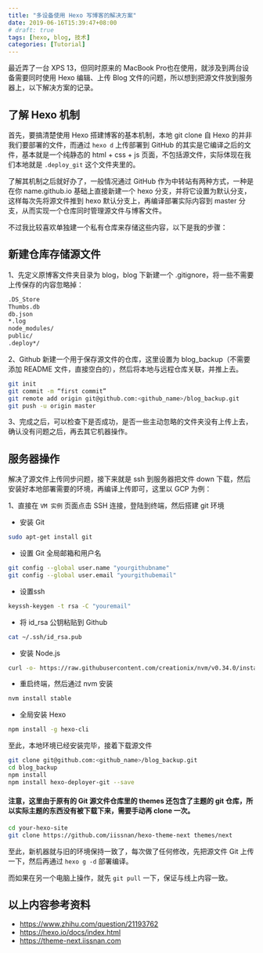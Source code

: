 ```yaml
---
title: "多设备使用 Hexo 写博客的解决方案"
date: 2019-06-16T15:39:47+08:00
# draft: true
tags: [hexo, blog, 技术]
categories: [Tutorial]
---
```



最近弄了一台 XPS 13，但同时原来的 MacBook Pro也在使用，就涉及到两台设备需要同时使用 Hexo 编辑、上传 Blog 文件的问题，所以想到把源文件放到服务器上，以下解决方案的记录。

## 了解 Hexo 机制
首先，要搞清楚使用 Hexo 搭建博客的基本机制，本地 git clone 自 Hexo 的并非我们要部署的文件，而通过 `hexo d` 上传部署到 GitHub 的其实是它编译之后的文件，基本就是一个纯静态的 html + css + js 页面，不包括源文件，实际体现在我们本地就是 `.deploy_git` 这个文件夹里的。

了解其机制之后就好办了，一般情况通过 GitHub 作为中转站有两种方式，一种是在你 name.github.io 基础上直接新建一个 hexo 分支，并将它设置为默认分支，这样每次先将源文件推到 hexo 默认分支上，再编译部署实际内容到 master 分支，从而实现一个仓库同时管理源文件与博客文件。

不过我比较喜欢单独建一个私有仓库来存储这些内容，以下是我的步骤：

## 新建仓库存储源文件

1、先定义原博客文件夹目录为 blog，blog 下新建一个 .gitignore，将一些不需要上传保存的内容忽略掉：

``` txt
.DS_Store
Thumbs.db
db.json
*.log
node_modules/
public/
.deploy*/
```

2、Github 新建一个用于保存源文件的仓库，这里设置为 blog_backup（不需要添加 README 文件，直接空白的），然后将本地与远程仓库关联，并推上去。
``` bash
git init
git commit -m “first commit”
git remote add origin git@github.com:<github_name>/blog_backup.git
git push -u origin master
```

3、完成之后，可以检查下是否成功，是否一些主动忽略的文件夹没有上传上去，确认没有问题之后，再去其它机器操作。


## 服务器操作

解决了源文件上传同步问题，接下来就是 ssh 到服务器把文件 down 下载，然后安装好本地部署需要的环境，再编译上传即可，这里以 GCP 为例：

1、直接在 `VM 实例` 页面点击 SSH 连接，登陆到终端，然后搭建 git 环境

- 安装 Git

``` bash
sudo apt-get install git
```

- 设置 Git 全局邮箱和用户名

``` bash
git config --global user.name "yourgithubname"
git config --global user.email "yourgithubemail"
```

- 设置ssh 

``` bash
keyssh-keygen -t rsa -C "youremail"
```

- 将 id_rsa 公钥粘贴到 Github

``` bash
cat ~/.ssh/id_rsa.pub
```

- 安装 Node.js

``` bash
curl -o- https://raw.githubusercontent.com/creationix/nvm/v0.34.0/install.sh | bash
```

- 重启终端，然后通过 nvm 安装

``` bash
nvm install stable
```

- 全局安装 Hexo

``` bash
npm install -g hexo-cli
```

至此，本地环境已经安装完毕，接着下载源文件

``` bash
git clone git@github.com:<github_name>/blog_backup.git
cd blog_backup
npm install
npm install hexo-deployer-git --save
```

#### 注意，这里由于原有的 Git 源文件仓库里的 themes 还包含了主题的 git 仓库，所以实际主题的东西没有被下载下来，需要手动再 clone 一次。

``` bash
cd your-hexo-site
git clone https://github.com/iissnan/hexo-theme-next themes/next
```

至此，新机器就与旧的环境保持一致了，每次做了任何修改，先把源文件 Git 上传一下，然后再通过 `hexo g -d` 部署编译。

而如果在另一个电脑上操作，就先 `git pull` 一下，保证与线上内容一致。


## 以上内容参考资料
- https://www.zhihu.com/question/21193762
- https://hexo.io/docs/index.html
- https://theme-next.iissnan.com
